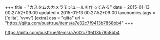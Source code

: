 +++
title = "カスタムのカメラモジュールを作ってみる"
date = 2015-01-13 00:27:52+09:00
updated = 2015-01-13 00:27:52+09:00
taxonomies.tags = ['qiita', 'vvvv']
[extra]
css = "qiita"
url = "https://qiita.com/ousttrue/items/a7e32c7f9413b7858bb4"
+++

<https://qiita.com/ousttrue/items/a7e32c7f9413b7858bb4>

